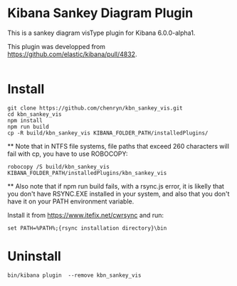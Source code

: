 # Kibana Sankey Diagram Plugin

This is a sankey diagram visType plugin for Kibana 6.0.0-alpha1.

This plugin was developped from <https://github.com/elastic/kibana/pull/4832>.

![]()

# Install

```
git clone https://github.com/chenryn/kbn_sankey_vis.git
cd kbn_sankey_vis
npm install
npm run build
cp -R build/kbn_sankey_vis KIBANA_FOLDER_PATH/installedPlugins/
```

** Note that in NTFS file systems, file paths that exceed 260 characters will fail with cp, you have to use ROBOCOPY:

```
robocopy /S build/kbn_sankey_vis KIBANA_FOLDER_PATH/installedPlugins/kbn_sankey_vis
```

** Also note that if npm run build fails, with a rsync.js error, it is likelly that you don't have RSYNC.EXE installed
in your system, and also that you don't have it on your PATH environment variable.

Install it from https://www.itefix.net/cwrsync and run:

```
set PATH=%PATH%;{rsync installation directory}\bin
```

# Uninstall

```
bin/kibana plugin  --remove kbn_sankey_vis
```
